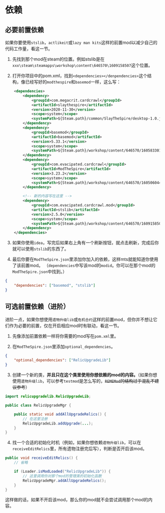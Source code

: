 # 依赖

## 必要前置依赖

如果你要使用`stslib`，`actlikeit`或`lazy man kits`这样的前置mod以减少自己的代码工作量，看这一节。

1. 先找到那个mod在steam的位置。例如stslib是在`xxx\steam\steamapps\workshop\content\646570\1609158507`这个位置。

2. 打开你项目中的pom.xml，找到`<dependencies></denpendencies>`这个结构，像已经写好的`modthespire`和`basemod`一样，这么写：

```xml
    <dependencies>
        <dependency>
            <groupId>com.megacrit.cardcrawl</groupId>
            <artifactId>slaythespire</artifactId>
            <version>2020-11-30</version>
            <scope>system</scope>
            <systemPath>${Steam.path}/common/SlayTheSpire/desktop-1.0.jar</systemPath>
        </dependency>
        <dependency>
            <groupId>basemod</groupId>
            <artifactId>basemod</artifactId>
            <version>5.33.1</version>
            <scope>system</scope>
            <systemPath>${Steam.path}/workshop/content/646570/1605833019/BaseMod.jar</systemPath>
        </dependency>
        <dependency>
            <groupId>com.evacipated.cardcrawl</groupId>
            <artifactId>ModTheSpire</artifactId>
            <version>3.23.2</version>
            <scope>system</scope>
            <systemPath>${Steam.path}/workshop/content/646570/1605060445/ModTheSpire.jar</systemPath>
        </dependency>

        <!-- 新的内容写在这里 -->
        <dependency>
            <groupId>com.evacipated.cardcrawl.mod</groupId>
            <artifactId>stslib</artifactId>
            <version>2.5.0</version>
            <scope>system</scope>
            <systemPath>${Steam.path}/workshop/content/646570/1609158507/StsLib.jar</systemPath>
        </dependency>
    </dependencies>
```

3. 如果你使用`idea`，写完后如果右上角有一个刷新按钮，就点击刷新，完成后你就可以使用`stslib`的东西了。

4. 最后你要在`ModTheSpire.json`里添加你加入的依赖，这样mts就能知道你使用了该前置mod。
（`dependencies`中写该mod的`modid`。你可以在那个mod的`ModTheSpire.json`中找到。）

```json
{
    "dependencies": ["basemod", "stslib"]
}
```

## 可选前置依赖（进阶）

进阶一点，如果你想使用`遗物升级lib`或`危机合约`这样的前置mod，但你并不想让它们作为必要的前置，仅在开启相应mod时有联动，看这一节。

1. 先像添加前置依赖一样将你需要的mod写在`pom.xml`里。

2. 在`ModTheSpire.json`里添加`optional_dependencies`。

```json
{
    "optional_dependencies": ["RelicUpgradeLib"]
}
```

3. 创建一个新的类，<b>并且只在这个类里使用你想依赖的mod的内容。</b>（如果你想使用`遗物升级lib`，可以参考`testmod`是怎么写的，~~`REMEMod`的结构过于混乱不建议参考~~）

```java
import relicupgradelib.RelicUpgradeLib;

public class RelicUpgradeMgr {

    public static void addAllUpgradeRelics() {
        // 在这里注册
        RelicUpgradeLib.addUpgrade(...);
    }
}
```

4. 找一个合适的初始化时机（例如，如果你想依赖`遗物升级lib`，可以在`receiveEditRelics`里，所有遗物注册完后写），判断是否开启该mod。

```java
public void receiveEditRelics() {
    // 省略

    if (Loader.isModLoaded("RelicUpgradeLib")) {
        // 这里调用你对那个mod的管理类的初始化函数
        RelicUpgradeMgr.addAllUpgradeRelics();
    }
}
```

这样做的话，如果不开启该mod，那么你的mod就不会尝试调用那个mod的内容。